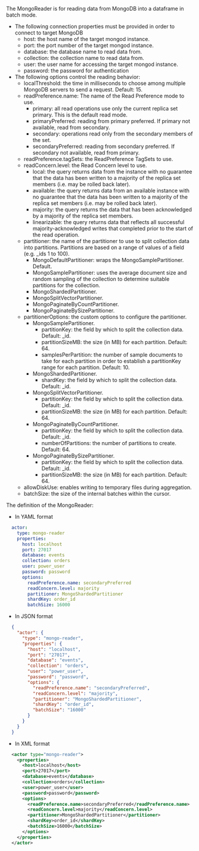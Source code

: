 The MongoReader is for reading data from MongoDB into a dataframe in batch mode.

- The following connection properties must be provided in order to connect to target MongoDB
    - host: the host name of the target mongod instance.
    - port: the port number of the target mongod instance.
    - database: the database name to read data from.
    - collection: the collection name to read data from.
    - user: the user name for accessing the target mongod instance.
    - password: the password for authentication
- The following options control the reading behavior:
    - localThreshold: the time in milliseconds to choose among multiple MongoDB servers to send a request. Default: 15.
    - readPreference.name: The name of the Read Preference mode to use.
      - primary: all read operations use only the current replica set primary. This is the default read mode.
      - primaryPreferred: reading from primary preferred. If primary not available, read from secondary.
      - secondary: operations read only from the secondary members of the set.
      - secondaryPreferred: reading from secondary preferred. If secondary not available, read from primary.
    - readPreference.tagSets: the ReadPreference TagSets to use.
    - readConcern.level: the Read Concern level to use.
      - local: the query returns data from the instance with no guarantee that the data has been written to a majority of the replica set members (i.e. may be rolled back later).
      - available: the query returns data from an available instance with no guarantee that the data has been written to a majority of the replica set members (i.e. may be rolled back later).
      - majority: the query returns the data that has been acknowledged by a majority of the replica set members.
      - linearizable: the query returns data that reflects all successful majority-acknowledged writes that completed prior to the start of the read operation.
    - partitioner: the name of the partitioner to use to split collection data into partitions. Partitions are based on a range of values of a field (e.g. _ids 1 to 100).
      - MongoDefaultPartitioner: wraps the MongoSamplePartitioner. Default.
      - MongoSamplePartitioner: uses the average document size and random sampling of the collection to determine suitable partitions for the collection.
      - MongoShardedPartitioner.
      - MongoSplitVectorPartitioner.
      - MongoPaginateByCountPartitioner.
      - MongoPaginateBySizePartitioner.
    - partitionerOptions: the custom options to configure the partitioner.
      - MongoSamplePartitioner.
        - partitionKey: the field by which to split the collection data. Default: _id.
        - partitionSizeMB: the size (in MB) for each partition. Default: 64.
        - samplesPerPartition: the number of sample documents to take for each partition in order to establish a partitionKey range for each partition. Default: 10.
      - MongoShardedPartitioner.
        - shardKey: the field by which to split the collection data. Default: _id.
      - MongoSplitVectorPartitioner.
        - partitionKey: the field by which to split the collection data. Default: _id.
        - partitionSizeMB: the size (in MB) for each partition. Default: 64.
      - MongoPaginateByCountPartitioner.
        - partitionKey: the field by which to split the collection data. Default: _id.
        - numberOfPartitions: the number of partitions to create. Default: 64.
      - MongoPaginateBySizePartitioner.
        - partitionKey: the field by which to split the collection data. Default: _id.
        - partitionSizeMB: the size (in MB) for each partition. Default: 64.
    - allowDiskUse: enables writing to temporary files during aggregation.
    - batchSize: the size of the internal batches within the cursor.

The definition of the MongoReader:
- In YAML format
```yaml
  actor:
    type: mongo-reader
    properties:
      host: localhost
      port: 27017
      database: events
      collection: orders
      user: power_user
      password: password
      options:
        readPreference.name: secondaryPreferred
        readConcern.level: majority
        partitioner: MongoShardedPartitioner
        shardKey: order_id
        batchSize: 16000
```
- In JSON format
```json
  {
    "actor": {
      "type": "mongo-reader",
      "properties": {
        "host": "localhost",
        "port": "27017",
        "database": "events",
        "collection": "orders",
        "user": "power_user",
        "password": "password",
        "options": {
          "readPreference.name": "secondaryPreferred",
          "readConcern.level": "majority",
          "partitioner": "MongoShardedPartitioner",
          "shardKey": "order_id",
          "batchSize": "16000"
        }
      }
    }
  }
```
- In XML format
```xml
  <actor type="mongo-reader">
    <properties>
      <host>localhost</host>
      <port>27017</port>
      <database>events</database>
      <collection>orders</collection>
      <user>power_user</user>
      <password>password</password>
      <options>
        <readPreference.name>secondaryPreferred</readPreference.name>
        <readConcern.level>majority</readConcern.level>
        <partitioner>MongoShardedPartitioner</partitioner>
        <shardKey>order_id</shardKey>
        <batchSize>16000</batchSize>
      </options>
    </properties>
  </actor>
```